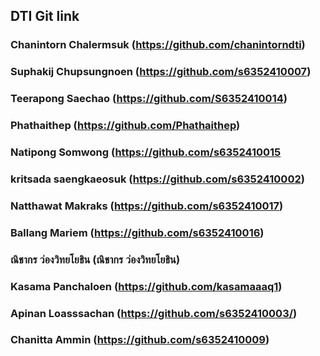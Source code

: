 ## DTI Git link
### Chanintorn Chalermsuk (https://github.com/chanintorndti)
### Suphakij Chupsungnoen (https://github.com/s6352410007)
### Teerapong Saechao (https://github.com/S6352410014)
### Phathaithep (https://github.com/Phathaithep)
### Natipong Somwong (https://github.com/s6352410015
### kritsada saengkaeosuk (https://github.com/s6352410002)
### Natthawat Makraks (https://github.com/s6352410017)
### Ballang Mariem (https://github.com/s6352410016)
### ณิชากร ว่องวิทยโยธิน (ณิชากร ว่องวิทยโยธิน)
### Kasama Panchaloen (https://github.com/kasamaaaq1)
### Apinan Loasssachan (https://github.com/s6352410003/)
### Chanitta Ammin (https://github.com/s6352410009)

